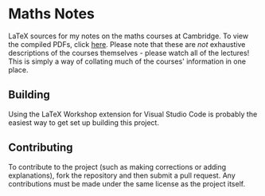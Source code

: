 # Maths Notes
LaTeX sources for my notes on the maths courses at Cambridge. To view the compiled PDFs, click [here](https://thirdsgames.co.uk/maths.html). Please note that these are *not* exhaustive descriptions of the courses themselves - please watch all of the lectures! This is simply a way of collating much of the courses' information in one place.

## Building
Using the LaTeX Workshop extension for Visual Studio Code is probably the easiest way to get set up building this project.

## Contributing
To contribute to the project (such as making corrections or adding explanations), fork the repository and then submit a pull request.
Any contributions must be made under the same license as the project itself.
